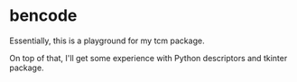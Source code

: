 # bencode
Essentially, this is a playground for my tcm package.

On top of that, I'll get some experience with Python descriptors and tkinter package.
